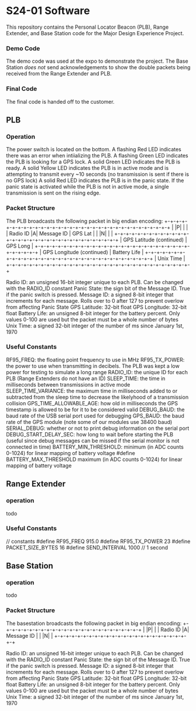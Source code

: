 S24-01 Software
===============

This repository contains the Personal Locator Beacon (PLB), Range Extender, and Base Station code for the Major Design Experience Project.

### Demo Code
The demo code was used at the expo to demonstrate the project. The Base Station *does not* send acknowledgements to show the double packets being received from the Range Extender and PLB.

### Final Code
The final code is handed off to the customer. 

PLB
---
### Operation
The power switch is located on the bottom.
A flashing Red LED indicates there was an error when intiializing the PLB.
A flashing Green LED indicates the PLB is looking for a GPS lock.
A solid Green LED indicates the PLB is ready.
A solid Yellow LED indicates the PLB is in active mode and is attempting to transmit every ~10 seconds (no transmission is sent if there is no GPS lock)
A solid Red LED indicates the PLB is in the panic state. If the panic state is activated while the PLB is not in active mode, a single transmission is sent on the rising edge. 

### Packet Structure
The PLB broadcasts the following packet in big endian encoding:
+-+-+-+-+-+-+-+-+-+-+-+-+-+-+-+-+-+-+-+-+-+-+-+-+-+-+-+-+-+-+-+-+
|                               |P|             |               |
|           Radio ID            |A|  Message ID |   GPS Lat     |
|                               |N|             |               |
+-+-+-+-+-+-+-+-+-+-+-+-+-+-+-+-+-+-+-+-+-+-+-+-+-+-+-+-+-+-+-+-+
|          GPS Latitude (continued)             |   GPS Long    |
+-+-+-+-+-+-+-+-+-+-+-+-+-+-+-+-+-+-+-+-+-+-+-+-+-+-+-+-+-+-+-+-+
|          GPS Longitude (continued)            | Battery Life  |
+-+-+-+-+-+-+-+-+-+-+-+-+-+-+-+-+-+-+-+-+-+-+-+-+-+-+-+-+-+-+-+-+
|                           Unix Time                           |
+-+-+-+-+-+-+-+-+-+-+-+-+-+-+-+-+-+-+-+-+-+-+-+-+-+-+-+-+-+-+-+-+

Radio ID: an unsigned 16-bit integer unique to each PLB. Can be changed with the RADIO_ID constant
Panic State: the sign bit of the Message ID. True if the panic switch is pressed. 
Message ID: a signed 8-bit integer that increments for each message. Rolls over to 0 after 127 to prevent overlow from affecting Panic State
GPS Latitude: 32-bit float
GPS Longitude: 32-bit float
Battery Life: an unsigned 8-bit integer for the battery percent. Only values 0-100 are used but the packet must be a whole number of bytes
Unix Time: a signed 32-bit integer of the number of ms since January 1st, 1970

### Useful Constants
RF95_FREQ: the floating point frequency to use in MHz
RF95_TX_POWER: the power to use when transmitting in decibels. The PLB was kept a low power for testing to simulate a long range
RADIO_ID: the unique ID for each PLB (Range Extenders do not have an ID)
SLEEP_TIME: the time in milliseconds between transmissions in active mode
SLEEP_TIME_VARIANCE: the maximum time in milliseconds added to or subtracted from the sleep time to decrease the likelyhood of a transmission collision
GPS_TIME_ALLOWABLE_AGE: how old in milliseconds the GPS timestamp is allowed to be for it to be considered valid
DEBUG_BAUD: the baud rate of the USB serial port used for debugging
GPS_BAUD: the baud rate of the GPS module (note some of our modules use 38400 baud)
SERIAL_DEBUG: whether or not to print debug information on the serial port
DEBUG_START_DELAY_SEC: how long to wait before starting the PLB (useful since debug messages can be missed if the serial monitor is not connected in time)
BATTERY_MIN_THRESHOLD: minimum (in ADC counts 0-1024) for linear mapping of battery voltage
#define BATTERY_MAX_THRESHOLD maximum (in ADC counts 0-1024) for linear mapping of battery voltage

Range Extender
--------------
### operation
todo 

### Useful Constants
// constants
#define RF95_FREQ 915.0
#define RF95_TX_POWER 23
#define PACKET_SIZE_BYTES 16
#define SEND_INTERVAL 1000 // 1 second

Base Station
------------
### operation
todo

### Packet Structure
The basestation broadcasts the following packet in big endian encoding:
+-+-+-+-+-+-+-+-+-+-+-+-+-+-+-+-+-+-+-+-+-+-+-+-+
|                               |P|             |
|           Radio ID            |A|  Message ID |
|                               |N|             |
+-+-+-+-+-+-+-+-+-+-+-+-+-+-+-+-+-+-+-+-+-+-+-+-+

Radio ID: an unsigned 16-bit integer unique to each PLB. Can be changed with the RADIO_ID constant
Panic State: the sign bit of the Message ID. True if the panic switch is pressed. 
Message ID: a signed 8-bit integer that increments for each message. Rolls over to 0 after 127 to prevent overlow from affecting Panic State
GPS Latitude: 32-bit float
GPS Longitude: 32-bit float
Battery Life: an unsigned 8-bit integer for the battery percent. Only values 0-100 are used but the packet must be a whole number of bytes
Unix Time: a signed 32-bit integer of the number of ms since January 1st, 1970